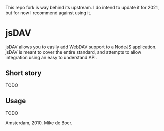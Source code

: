 This repo fork is way behind its upstream. I do intend to update it for 2021, but for now I recommend against using it.

jsDAV
=======

jsDAV allows you to easily add WebDAV support to a NodeJS application.
jsDAV is meant to cover the entire standard, and attempts to allow integration using an easy to understand API.

Short story
-----------

TODO

Usage
-----

TODO

Amsterdam, 2010. Mike de Boer.
